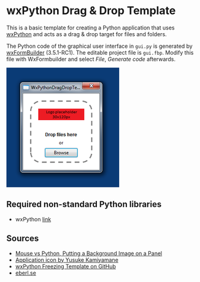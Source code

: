 # wxPython Drag & Drop Template

This is a basic template for creating a Python application that uses [wxPython](http://wxpython.org) and acts as a drag & drop target for files and folders. 

The Python code of the graphical user interface in ``gui.py`` is generated by [wxFormBuilder](http://sourceforge.net/projects/wxformbuilder/) (3.5.1-RC1). The editable project file is ``gui.fbp``. Modify this file with WxFormbuilder and select *File*, *Generate code* afterwards.

![Screenshot of wxPython Drag & Drop Template on Microsoft Windows 7](screenshot.png "Screenshot of wxPython Drag & Drop Template on Microsoft Windows 7")



## Required non-standard Python libraries

- wxPython [link](http://wxpython.org)


## Sources

- [Mouse vs Python, Putting a Background Image on a Panel](http://www.blog.pythonlibrary.org/2010/03/18/wxpython-putting-a-background-image-on-a-panel/)
- [Application icon by Yusuke Kamiyamane](http://p.yusukekamiyamane.com/)
- [wxPython Freezing Template on GitHub](https://github.com/geberl/wxpython_freezing_template)
- [eberl.se](http://www.eberl.se)
